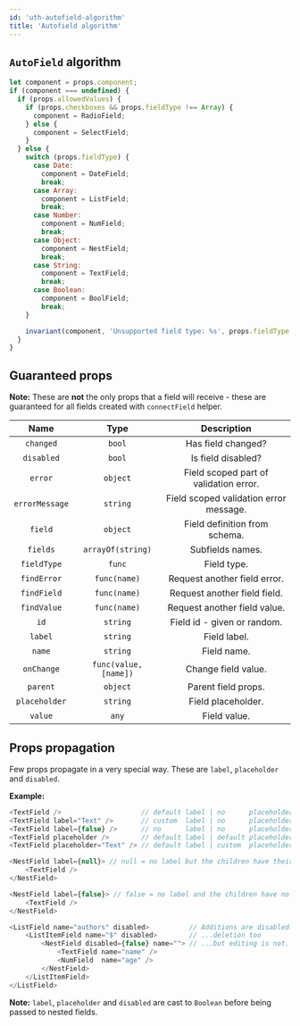 ```yaml
---
id: 'uth-autofield-algorithm'
title: 'Autofield algorithm'
---
```


## `AutoField` algorithm

```js
let component = props.component;
if (component === undefined) {
  if (props.allowedValues) {
    if (props.checkboxes && props.fieldType !== Array) {
      component = RadioField;
    } else {
      component = SelectField;
    }
  } else {
    switch (props.fieldType) {
      case Date:
        component = DateField;
        break;
      case Array:
        component = ListField;
        break;
      case Number:
        component = NumField;
        break;
      case Object:
        component = NestField;
        break;
      case String:
        component = TextField;
        break;
      case Boolean:
        component = BoolField;
        break;
    }

    invariant(component, 'Unsupported field type: %s', props.fieldType.toString());
  }
}
```

## Guaranteed props

**Note:** These are **not** the only props that a field will receive - these are guaranteed for all fields created with `connectField` helper.

|      Name      |         Type          |              Description               |
| :------------: | :-------------------: | :------------------------------------: |
|   `changed`    |        `bool`         |           Has field changed?           |
|   `disabled`   |        `bool`         |           Is field disabled?           |
|    `error`     |       `object`        | Field scoped part of validation error. |
| `errorMessage` |       `string`        | Field scoped validation error message. |
|    `field`     |       `object`        |     Field definition from schema.      |
|    `fields`    |   `arrayOf(string)`   |            Subfields names.            |
|  `fieldType`   |        `func`         |              Field type.               |
|  `findError`   |     `func(name)`      |      Request another field error.      |
|  `findField`   |     `func(name)`      |      Request another field field.      |
|  `findValue`   |     `func(name)`      |      Request another field value.      |
|      `id`      |       `string`        |      Field id - given or random.       |
|    `label`     |       `string`        |              Field label.              |
|     `name`     |       `string`        |              Field name.               |
|   `onChange`   | `func(value, [name])` |          Change field value.           |
|    `parent`    |       `object`        |          Parent field props.           |
| `placeholder`  |       `string`        |           Field placeholder.           |
|    `value`     |         `any`         |              Field value.              |

## Props propagation

Few props propagate in a very special way. These are `label`, `placeholder` and `disabled`.

**Example:**

```js
<TextField />                    // default label | no      placeholder
<TextField label="Text" />       // custom  label | no      placeholder
<TextField label={false} />      // no      label | no      placeholder
<TextField placeholder />        // default label | default placeholder
<TextField placeholder="Text" /> // default label | custom  placeholder

<NestField label={null}> // null = no label but the children have their labels
    <TextField />
</NestField>

<NestField label={false}> // false = no label and the children have no labels
    <TextField />
</NestField>

<ListField name="authors" disabled>          // Additions are disabled...
    <ListItemField name="$" disabled>        // ...deletion too
        <NestField disabled={false} name=""> // ...but editing is not.
            <TextField name="name" />
            <NumField  name="age" />
        </NestField>
    </ListItemField>
</ListField>
```

**Note:** `label`, `placeholder` and `disabled` are cast to `Boolean` before being passed to nested fields.

